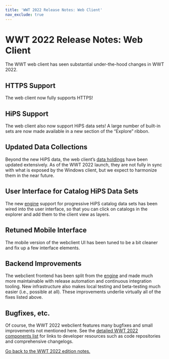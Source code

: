 ```yaml
---
title: 'WWT 2022 Release Notes: Web Client'
nav_exclude: true
---
```


# WWT 2022 Release Notes: Web Client

The WWT web client has seen substantial under-the-hood changes in WWT 2022.

## HTTPS Support

The web client now fully supports HTTPS!

## HiPS Support

The web client also now support HiPS data sets! A large number of built-in sets
are now made available in a new section of the “Explore” ribbon.

## Updated Data Collections

Beyond the new HiPS data, the web client’s [data holdings](../data/) have been
updated extensively. As of the WWT 2022 launch, they are not fully in sync with
what is exposed by the Windows client, but we expect to harmonize them in the
near future.

## User Interface for Catalog HiPS Data Sets

The new [engine](../engine/) support for progressive HiPS catalog data sets has
been wired into the user interface, so that you can click on catalogs in the
explorer and add them to the client view as layers.

## Retuned Mobile Interface

The mobile version of the webclient UI has been tuned to be a bit cleaner and
fix up a few interface elements.

## Backend Improvements

The webclient frontend has been split from the [engine](../engine/) and made
much more maintainable with release automation and continuous integration
tooling. New infrastructure also makes local testing and beta-testing much
easier (i.e., possible at all). These improvements underlie virtually all of the
fixes listed above.

## Bugfixes, etc.

Of course, the WWT 2022 webclient features many bugfixes and small improvements
not mentioned here. See the [detailed WWT 2022 components list](../components/)
for links to developer resources such as code repositories and comprehensive
changelogs.

[Go back to the WWT 2022 edition notes.](..)
